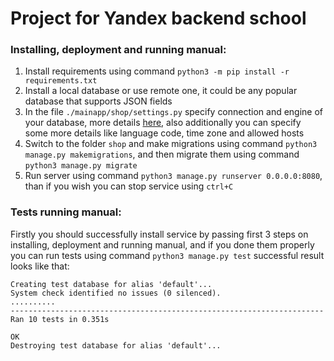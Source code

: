 # Project for Yandex backend school

### Installing, deployment and running manual:
1. Install requirements using command `python3 -m pip install -r requirements.txt`
2. Install a local database or use remote one, it could be any popular database that supports JSON fields
3. In the file `./mainapp/shop/settings.py` specify connection and engine of your database, more details [here](https://docs.djangoproject.com/en/3.1/ref/settings/#databases), also additionally you can specify some more details like language code, time zone and allowed hosts
4. Switch to the folder `shop` and make migrations using command `python3 manage.py makemigrations`, and then migrate them using command `python3 manage.py migrate`
5. Run server using command `python3 manage.py runserver 0.0.0.0:8080`, than if you wish you can stop service using `ctrl+C` 

### Tests running manual:
Firstly you should successfully install service by passing first 3 steps on installing, deployment and running manual, and if you done them properly you can run tests using command `python3 manage.py test` successful result looks like that: 
```commandline
Creating test database for alias 'default'...
System check identified no issues (0 silenced).
..........
----------------------------------------------------------------------
Ran 10 tests in 0.351s

OK
Destroying test database for alias 'default'...
```




